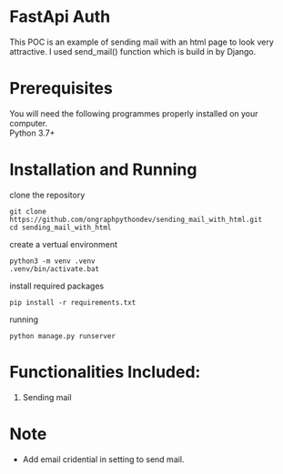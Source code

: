 # FastApi Auth
This POC is an example of sending mail with an html page to look very attractive.
I used send_mail() function which is build in by Django.

# Prerequisites
You will need the following programmes properly installed on your computer.<br>
Python 3.7+

# Installation and Running

clone the repository
```
git clone https://github.com/ongraphpythondev/sending_mail_with_html.git
cd sending_mail_with_html
```
create a vertual environment
```
python3 -m venv .venv
.venv/bin/activate.bat
```
install required packages
```
pip install -r requirements.txt
```
running
```
python manage.py runserver
```
# Functionalities Included:
   1) Sending mail

# Note
* Add email cridential in setting to send mail.

        